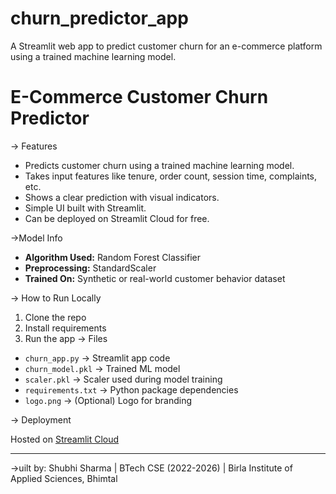 # churn_predictor_app
A Streamlit web app to predict customer churn for an e-commerce platform using a trained machine learning model.
# E-Commerce Customer Churn Predictor
-> Features

- Predicts customer churn using a trained machine learning model.
- Takes input features like tenure, order count, session time, complaints, etc.
- Shows a clear prediction with visual indicators.
- Simple UI built with Streamlit.
- Can be deployed on Streamlit Cloud for free.

->Model Info

- **Algorithm Used:** Random Forest Classifier
- **Preprocessing:** StandardScaler
- **Trained On:** Synthetic or real-world customer behavior dataset

-> How to Run Locally

1. Clone the repo
2. Install requirements
3.  Run the app
-> Files

- `churn_app.py` → Streamlit app code
- `churn_model.pkl` → Trained ML model
- `scaler.pkl` → Scaler used during model training
- `requirements.txt` → Python package dependencies
- `logo.png` → (Optional) Logo for branding

-> Deployment

Hosted on [Streamlit Cloud](https://streamlit.io/cloud)

---

->uilt by:
Shubhi Sharma | BTech CSE (2022-2026) | Birla Institute of Applied Sciences, Bhimtal
  


